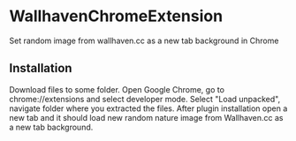 # WallhavenChromeExtension
Set random image from wallhaven.cc as a new tab background in Chrome

## Installation

Download files to some folder. Open Google Chrome, go to chrome://extensions and select developer mode. Select "Load unpacked", navigate folder where you extracted the files.
After plugin installation open a new tab and it should load new random nature image from Wallhaven.cc as a new tab background.

